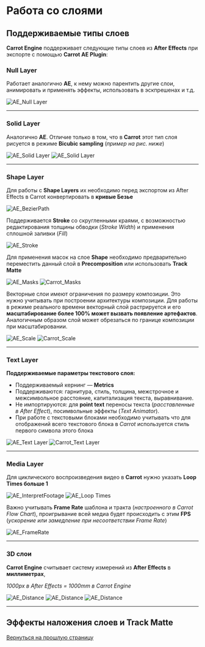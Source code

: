 # **Работа со слоями**
## **Поддерживаемые типы слоев**

**Carrot Engine** поддерживает следующие типы слоев из **After Effects** при экспорте с помощью **Carrot AE Plugin**:

### **Null Layer**

Работает аналогично **AE**, к нему можно парентить другие слои, анимировать и применять эффекты, использовать в эскпрешенах и т.д. 

![AE_Null Layer](_images/image11.png "Null Layer")

---

### **Solid Layer**
   Аналогично **АЕ**. Отличие только в том, что в **Carrot** этот тип слоя рисуется в режиме **Bicubic sampling** (*пример на рис. ниже*)

   ![AE_Solid Layer](_images/image11.png "Solid Layer_AE")
   ![AE_Solid Layer](_images/image11.png "Solid Layer_Carrot")

---

### **Shape Layer**
   Для работы с **Shape Layers** их необходимо перед экспортом из After Effects в Carrot конвертировать в **кривые Безье**

   ![AE_BezierPath](_images/image11.png "Convert to Bezier Path")

   Поддерживается **Stroke** со скругленными краями, с возможностью редактирования толщины обводки (*Stroke Width*) и применения сплошной заливки (*Fill*)

   ![AE_Stroke](_images/image11.png "Stroke")

   Для применения масок на слое **Shape** необходимо предварительно переместить данный слой в **Precomposition** или использовать **Track Matte**
   
   ![AE_Masks](_images/image11.png "Masks_AE")
   ![Carrot_Masks](_images/image11.png "Masks_Carrot")   

   Векторные слои имеют ограничения по размеру композиции. Это нужно учитывать при построении архитектуры композиции. Для работы в режиме реального времени векторный слой растрируется и его **масштабирование более 100% может вызвать появление артефактов**. Аналогичным образом слой может обрезаться по границе композиции при масштабировании.

   ![AE_Scale](_images/image11.png "AE_Scale")
   ![Carrot_Scale](_images/image11.png "Carrot_Scale")  

---

### **Text Layer**
   **Поддерживаемые параметры текстового слоя:**
   - Поддерживаемый кернинг — **Metrics**
   - Поддерживаются: гарнитура, стиль, толщина, межстрочное и межсимвольное расстояние, капитализация текста, выравнивание.
   - Не импортируются: для **point text** переносы текста (*расставленные в After Effect*), посимвольные эффекты (*Text Animator*).
   - При работе с текстовыми блоками необходимо учитывать что для отображений всего текстового блока в *Carrot* используется стиль первого символа этого блока

   ![AE_Text Layer](_images/image11.png "Text Layer_AE")
   ![Carrot_Text Layer](_images/image11.png "Text Layer_Carrot")

---

### **Media Layer**
   Для циклического воспроизведения видео в **Carrot** нужно указать **Loop Times больше 1**

   ![AE_InterpretFootage](_images/image11.png "Interpret Footage")
   ![AE_Loop Times](_images/image11.png "Loop Times")
   
   Важно учитывать **Frame Rate** шаблона и тракта (*настроенного в Carrot Flow Chart*), проигрывание всей медиа будет происходить с этим **FPS** (*ускорение или замедление при несоответствии Frame Rate*)

   ![AE_FrameRate](_images/image11.png "Frame Rate")

---

### **3D слои**

**Carrot Engine** считывает систему измерений из **After Effects** в **миллиметрах**, 

*1000px в After Effects = 1000mm в Carrot Engine*

![AE_Distance](_images/image11.png "Distance")
![AE_Distance](_images/image11.png "Distance")
![AE_Distance](_images/image11.png "Distance")

---

## **Эффекты наложения слоев и Track Matte**
[Вернуться на прошлую страницу](user-guide.md)

